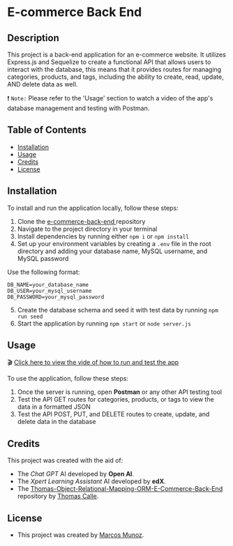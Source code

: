 # E-commerce Back End

## Description

This project is a back-end application for an e-commerce website. It utilizes Express.js and Sequelize to create a functional API that allows users to interact with the database, this means that it provides routes for managing categories, products, and tags, including the ability to create, read, update, AND delete data as well.

❗ `Note:` Please refer to the 'Usage' section to watch a video of the app's database management and testing with Postman.

## Table of Contents

* [Installation](#installation)
* [Usage](#usage)
* [Credits](#credits)
* [License](#license)

## Installation

To install and run the application locally, follow these steps:

1. Clone the [e-commerce-back-end
](https://github.com/marcusmr15/e-commerce-back-end) repository
2. Navigate to the project directory in your terminal
3. Install dependencies by running either `npm i` or  `npm install`
4. Set up your environment variables by creating a `.env` file in the root directory and adding your database name, MySQL username, and MySQL password

Use the following format:

    DB_NAME=your_database_name
    DB_USER=your_mysql_username
    DB_PASSWORD=your_mysql_password

5. Create the database schema and seed it with test data by running `npm run seed`
6. Start the application by running `npm start` or `node server.js`


## Usage

🎬 [Click here to view the vide of how to run and test the app](https://drive.google.com/file/d/1pSuGIqE6BMTEquJban-5NZO-Yrkvq4UG/view?usp=sharing)

To use the application, follow these steps:

1. Once the server is running, open __Postman__ or any other API testing tool
2. Test the API GET routes for categories, products, or tags to view the data in a formatted JSON
3. Test the API POST, PUT, and DELETE routes to create, update, and delete data in the database

## Credits

This project was created with the aid of:
* The _Chat GPT_ AI developed by __Open AI__.
* The _Xpert Learning Assistant_ AI developed by __edX__.
* The [Thomas-Object-Relational-Mapping-ORM-E-Commerce-Back-End](https://github.com/ThomasCalle/Thomas-Object-Relational-Mapping-ORM-E-Commerce-Back-End) repository by [Thomas Calle](https://github.com/ThomasCalle).

## License

* This project was created by [Marcos Munoz](https://github.com/marcusmr15).
